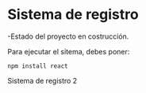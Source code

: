 <h1>Sistema de registro</h1>

-Estado del proyecto en costrucción.

Para ejecutar el sitema, debes poner:

```npm install react```

Sistema de registro 2
